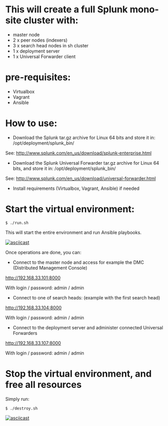 # This will create a full Splunk mono-site cluster with:

- master node
- 2 x peer nodes (indexers)
- 3 x search head nodes in sh cluster
- 1 x deployment server
- 1 x Universal Forwarder client

# pre-requisites:

- Virtualbox
- Vagrant
- Ansible

# How to use:

* Download the Splunk tar.gz archive for Linux 64 bits and store it in: /opt/deployment/splunk_bin/

See: http://www.splunk.com/en_us/download/splunk-enterprise.html

* Download the Splunk Universal Forwarder tar.gz archive for Linux 64 bits, and store it in: /opt/deployment/splunk_bin/

See: http://www.splunk.com/en_us/download/universal-forwarder.html

* Install requirements (Virtualbox, Vagrant, Ansible) if needed

# Start the virtual environment:

`$ ./run.sh`

This will start the entire environment and run Ansible playbooks.

[![asciicast](https://asciinema.org/a/2ca7yzk9c2w4rbrpdzjigvd5v.png)](https://asciinema.org/a/2ca7yzk9c2w4rbrpdzjigvd5v?speed=10&theme=tango)

Once operations are done, you can:

* Connect to the master node and access for example the DMC (Distributed Management Console)

http://192.168.33.101:8000

With login / password: admin / admin

* Connect to one of search heads: (example with the first search head)

http://192.168.33.104:8000

With login / password: admin / admin

* Connect to the deployment server and administer connected Universal Forwarders

http://192.168.33.107:8000

With login / password: admin / admin

# Stop the virtual environment, and free all resources

Simply run:

`$ ./destroy.sh`

[![asciicast](https://asciinema.org/a/77wkadwlng00hfjyeuracd0q5.png)](https://asciinema.org/a/77wkadwlng00hfjyeuracd0q5?speed=10&theme=tango)




